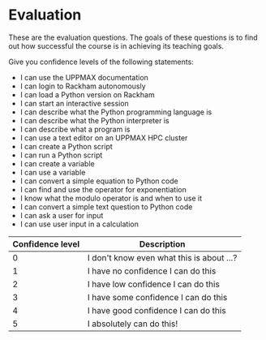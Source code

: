 # Evaluation

These are the evaluation questions.
The goals of these questions is to find out how successful
the course is in achieving its teaching goals.

Give you confidence levels of the following statements:

- I can use the UPPMAX documentation
- I can login to Rackham autonomously
- I can load a Python version on Rackham
- I can start an interactive session
- I can describe what the Python programming language is
- I can describe what the Python interpreter is
- I can describe what a program is
- I can use a text editor on an UPPMAX HPC cluster
- I can create a Python script
- I can run a Python script
- I can create a variable
- I can use a variable
- I can convert a simple equation to Python code
- I can find and use the operator for exponentiation
- I know what the modulo operator is and when to use it
- I can convert a simple text question to Python code
- I can ask a user for input
- I can use user input in a calculation

Confidence level|Description
----------------|-----------------------------------------
0               |I don't know even what this is about ...?
1               |I have no confidence I can do this
2               |I have low confidence I can do this
3               |I have some confidence I can do this
4               |I have good confidence I can do this
5               |I absolutely can do this!
